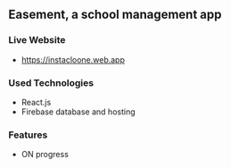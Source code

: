 ## Easement, a school management app

### Live Website
* https://instacloone.web.app

### Used Technologies
* React.js
* Firebase database and hosting

### Features
* ON progress
